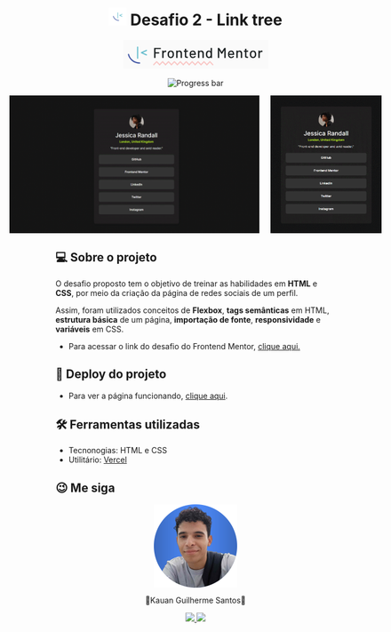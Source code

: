 <h1 align="center"><img src="assets/favicon-32x32.png"> Desafio 2 - Link tree</h1>

<div align="center">
   
![Frontend Mentor logo](/frontend-logo/frontend-mentor-logo.png)

</div>

<div align="center">

![Progress bar](https://progress-bar.dev/100/?title=completed)

</div>

<div align="center">
    <div style="display: flex; gap: 20px; justify-content:center">
        <img alt="Gif do projeto no desktop" src="assets/gifs/gif-desktop.gif" width="450px">
        <img alt="Gif do projeto no mobile" src="assets/gifs/gif-mobile.gif" width="200px">
    </div>
</div>

<h2>💻 Sobre o projeto</h2>
    <p>O desafio proposto tem o objetivo de treinar as habilidades em <strong>HTML</strong> e <strong>CSS</strong>, por meio da criação da página de redes sociais de um perfil.</p>
    <p>Assim, foram utilizados conceitos de <strong>Flexbox</strong>, <strong>tags semânticas</strong> em HTML, <strong>estrutura básica</strong> de um página, <strong>importação de fonte</strong>, <strong>responsividade</strong> e <strong>variáveis</strong> em CSS.</p>
    <ul>
        <li>Para acessar o link do desafio do Frontend Mentor, <a href="https://www.frontendmentor.io/challenges/social-links-profile-UG32l9m6dQ" target="_blank">clique aqui.</a></li>
    </ul>
<h2>👀 Deploy do projeto</h2>
    <ul>
        <li>Para ver a página funcionando, <a href="#" target="_blank">clique aqui</a>.</li>
    </ul>

<h2>🛠️ Ferramentas utilizadas</h2>
    <ul>
        <li>Tecnonogias: HTML e CSS</li>
        <li>Utilitário: <a href="https://vercel.com
        " target="_blank">Vercel</a></li>
    </ul>

<h2>😉 Me siga</h2>
<div align="center">
    <img style ="display: flex"src="assets/profile-pic.png" alt="Foto de perfil" width="150px">
    <p>🚀Kauan Guilherme Santos🚀</p>
    <a href="https://www.linkedin.com/in/kauan-guilherme-santos" target="_blank"><img src="https://img.shields.io/badge/-LinkedIn-%230077B5?style=for-the-badge&logo=linkedin&logoColor=white" target="_blank">
    <a href = "mailto:kauansantos1411@outlook.com"><img src="https://img.shields.io/badge/-Gmail-%23333?style=for-the-badge&logo=gmail&logoColor=white" target="_blank"></a>
</div>
